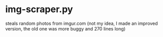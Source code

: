 # img-scraper.py
 steals random photos from imgur.com (not my idea, I made an improved version, the old one was more buggy and 270 lines long)

